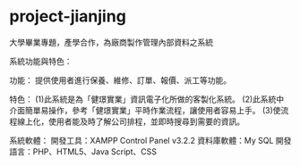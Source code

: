 # project-jianjing
大學畢業專題，產學合作，為廠商製作管理內部資料之系統

系統功能與特色：

功能：
提供使用者進行保養、維修、訂單、報價、派工等功能。

特色：
(1)此系統是為「健璟實業」資訊電子化所做的客製化系統。
(2)此系統中介面簡單易操作，參考「健璟實業」平時作業流程，讓使用者容易上手。
(3)使流程線上化，使用者能及時了解公司排程，並即時搜尋到需要的資訊。

系統軟體：
開發工具：XAMPP Control Panel v3.2.2
資料庫軟體：My SQL
開發語言：PHP、HTML5、Java Script、CSS
